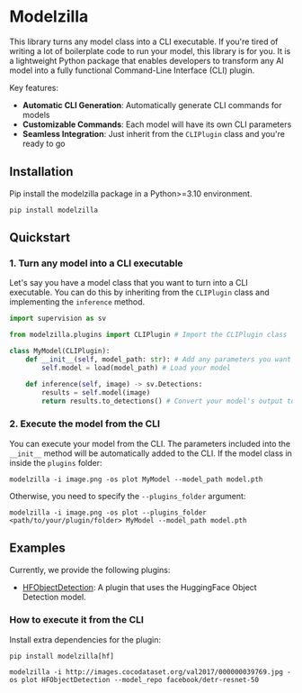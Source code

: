 # Modelzilla

This library turns any model class into a CLI executable. If you're tired of writing a lot of boilerplate code to run your model, this library is for you.
It is a lightweight Python package that enables developers to transform any AI model into a fully functional Command-Line Interface (CLI) plugin.

Key features:
- **Automatic CLI Generation**: Automatically generate CLI commands for models
- **Customizable Commands**: Each model will have its own CLI parameters
- **Seamless Integration**: Just inherit from the `CLIPlugin` class and you're ready to go

## Installation

Pip install the modelzilla package in a Python>=3.10 environment.

```shell
pip install modelzilla
```

## Quickstart

### 1. Turn any model into a CLI executable
Let's say you have a model class that you want to turn into a CLI executable. You can do this by inheriting from the `CLIPlugin` class and implementing the `inference` method.

```python
import supervision as sv

from modelzilla.plugins import CLIPlugin # Import the CLIPlugin class

class MyModel(CLIPlugin):
    def __init__(self, model_path: str): # Add any parameters you want to the CLI
        self.model = load(model_path) # Load your model

    def inference(self, image) -> sv.Detections:
        results = self.model(image)
        return results.to_detections() # Convert your model's output to sv.Detections
```

### 2. Execute the model from the CLI
You can execute your model from the CLI. The parameters included into the `__init__` method will be automatically added to the CLI.
If the model class in inside the `plugins` folder:

```shell
modelzilla -i image.png -os plot MyModel --model_path model.pth
```

Otherwise, you need to specify the `--plugins_folder` argument:

```shell
modelzilla -i image.png -os plot --plugins_folder <path/to/your/plugin/folder> MyModel --model_path model.pth
```

## Examples

Currently, we provide the following plugins:

- [HFObjectDetection](https://github.com/David-rn/modelzilla/tree/main/modelzilla/plugins/hf_object_det.py): A plugin that uses the HuggingFace Object Detection model.


### How to execute it from the CLI

Install extra dependencies for the plugin:

```shell
pip install modelzilla[hf]
```

```shell
modelzilla -i http://images.cocodataset.org/val2017/000000039769.jpg -os plot HFObjectDetection --model_repo facebook/detr-resnet-50
```
